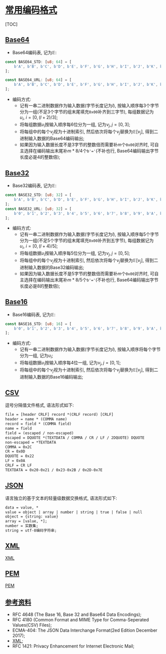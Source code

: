 # [常用编码格式](#toc)

<span id='toc'></span>
[TOC]

## [Base64](#toc)

- Base64编码表, 记为$\mathbb{E}$:

```Rust
const BASE64_STD: [u8; 64] = [
    b'A', b'B', b'C', b'D', b'E', b'F', b'G', b'H', b'I', b'J', b'K', b'L', b'M', b'N', b'O', b'P', b'Q', b'R', b'S', b'T', b'U', b'V', b'W', b'X', b'Y', b'Z', b'a', b'b', b'c', b'd', b'e', b'f', b'g', b'h', b'i', b'j', b'k', b'l', b'm', b'n', b'o', b'p', b'q', b'r', b's', b't', b'u', b'v', b'w', b'x', b'y', b'z', b'0', b'1', b'2', b'3', b'4', b'5', b'6', b'7', b'8', b'9', b'+', b'/',
];

const BASE64_URL: [u8; 64] = [
    b'A', b'B', b'C', b'D', b'E', b'F', b'G', b'H', b'I', b'J', b'K', b'L', b'M', b'N', b'O', b'P', b'Q', b'R', b'S', b'T', b'U', b'V', b'W', b'X', b'Y', b'Z', b'a', b'b', b'c', b'd', b'e', b'f', b'g', b'h', b'i', b'j', b'k', b'l', b'm', b'n', b'o', b'p', b'q', b'r', b's', b't', b'u', b'v', b'w', b'x', b'y', b'z', b'0', b'1', b'2', b'3', b'4', b'5', b'6', b'7', b'8', b'9', b'-', b'_',
];
```

- 编码方式:
  - 记有一串二进制数据作为输入数据(字节长度记为$l$), 按输入顺序每3个字节分为一组(不足3个字节的组末尾填充`0x00`补齐到三字节), 每组数据记为$\upsilon_i,\ i=[0, (l+2)/3]$;
  - 将每组数据$\upsilon_i$按输入顺序每6位分为一组, 记为$\nu_j, j=[0,3]$;
  - 将每组中的每个$\nu_j$视为十进制索引, 然后依次将每个$\nu_j$替换为$\mathbb{E}[\nu_j]$, 得到二进制输入数据的Base64编码输出;
  - 如果因为输入数据长度不是3字节的整数倍而需要补$m$个`0x00`对齐时, 可自主选择在编码输出末尾补$m*8/4$个`b'='`(不补也行, Base64编码输出字节长度必是4的整数倍);

## [Base32](#toc)

- Base32编码表, 记为$\mathbb{E}$:

```Rust
const BASE32_STD: [u8; 32] = [
    b'A', b'B', b'C', b'D', b'E', b'F', b'G', b'H', b'I', b'J', b'K', b'L', b'M', b'N', b'O', b'P', b'Q', b'R', b'S', b'T', b'U', b'V', b'W', b'X', b'Y', b'Z', b'2', b'3', b'4', b'5', b'6', b'7',
];
const BASE32_URL: [u8; 32] = [
    b'0', b'1', b'2', b'3', b'4', b'5', b'6', b'7', b'8', b'9', b'A', b'B', b'C', b'D', b'E', b'F', b'G', b'H', b'I', b'J', b'K', b'L', b'M', b'N', b'O', b'P', b'Q', b'R', b'S', b'T', b'U', b'V',
];
```

- 编码方式:
  - 记有一串二进制数据作为输入数据(字节长度记为$l$), 按输入顺序每5个字节分为一组(不足5个字节的组末尾填充`0x00`补齐到五字节), 每组数据记为$\upsilon_i,\ i=[0, (l+4)/5]$;
  - 将每组数据$\upsilon_i$按输入顺序每5位分为一组, 记为$\nu_j, j=[0,5]$;
  - 将每组中的每个$\nu_j$视为十进制索引, 然后依次将每个$\nu_j$替换为$\mathbb{E}[\nu_j]$, 得到二进制输入数据的Base32编码输出;
  - 如果因为输入数据长度不是5字节的整数倍而需要补$m$个`0x00`对齐时, 可自主选择在编码输出末尾补$m*8/5$个`b'='`(不补也行, Base64编码输出字节长度必是8的整数倍);

## [Base16](#toc)

- Base16编码表, 记为$\mathbb{E}$:

```Rust
const BASE16_STD: [u8; 16] = [
    b'0', b'1', b'2', b'3', b'4', b'5', b'6', b'7', b'8', b'9', b'A', b'B', b'C', b'D', b'E', b'F',
];
```

- 编码方式:
  - 记有一串二进制数据作为输入数据(字节长度记为$l$), 按输入顺序将每个字节分为一组, 记为$\upsilon_i$;
  - 将每组数据$\upsilon_i$按输入顺序每4位一组, 记为$\nu_j, j=[0,1]$;
  - 将每组中的每个$\nu_j$视为十进制索引, 然后依次将每个$\nu_j$替换为$\mathbb{E}[\nu_j]$, 得到二进制输入数据的Base16编码输出;

## [CSV](#toc)

逗号分隔值文件格式, 语法形式如下:

```txt
file = [header CRLF] record *(CRLF record) [CRLF]
header = name * (COMMA name)
record = field * (COMMA field)
name = field
field = (escaped / non-escaped)
escaped = DQUOTE *(TEXTDATA / COMMA / CR / LF / 2DQUOTE) DQUOTE
non-escaped = *TEXTDATA
COMMA = 0x2C
CR = 0x0D
DQUOTE = 0x22
LF = 0x0A
CRLF = CR LF
TEXTDATA = 0x20-0x21 / 0x23-0x2B / 0x2D-0x7E
```

## [JSON](#toc)

语言独立的基于文本的轻量级数据交换格式, 语法形式如下:

```txt
data = value, *
value = object | array | number | string | true | false | null
object = {string: value}
array = [value, *];
number = 实数集;
string = utf-8编码字符串;
```

## [XML](#toc)

[XML](https://www.w3.org/TR/REC-xml/)

## [PEM](#toc)

[PEM](https://tools.ietf.org/html/rfc1421)

## [参考资料](#toc)

- RFC 4648 (The Base 16, Base 32 and Base64 Data Encodings);
- RFC 4180 (Common Format and MIME Type for Comma-Seperated Values(CSV) Files);
- ECMA-404: The JSON Data Interchange Format(2ed Edition December 2017);
- [XML](https://www.w3.org/TR/REC-xml/);
- RFC 1421: Privacy Enhancement for Internet Electronic Mail;
